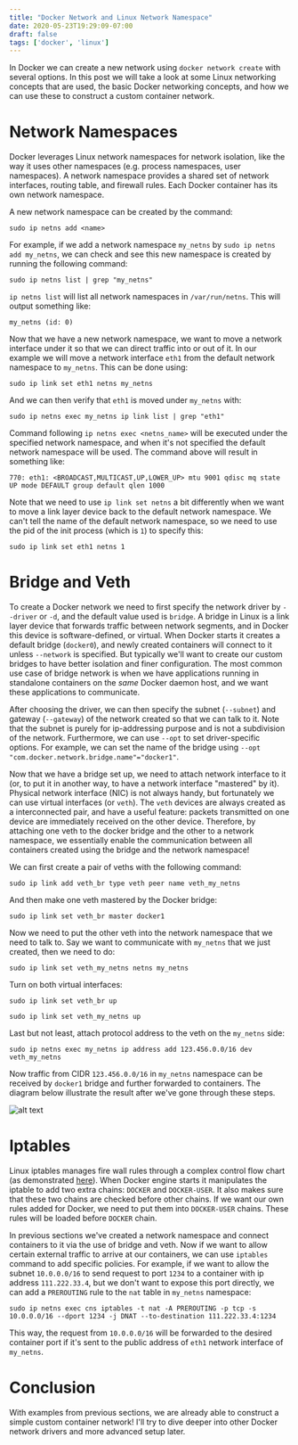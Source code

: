 ```yaml
---
title: "Docker Network and Linux Network Namespace"
date: 2020-05-23T19:29:09-07:00
draft: false
tags: ['docker', 'linux']
---
```


In Docker we can create a new network using `docker network create` with several options. In this post we will take a look at some Linux networking concepts that are used, the basic Docker networking concepts, and how we can use these to construct a custom container network.

# Network Namespaces

Docker leverages Linux network namespaces for network isolation, like the way it uses other namespaces (e.g. process namespaces, user namespaces). A network namespace provides a shared set of network interfaces, routing table, and firewall rules. Each Docker container has its own network namespace.

A new network namespace can be created by the command:

`sudo ip netns add <name>`

For example, if we add a network namespace `my_netns` by `sudo ip netns add my_netns`, we can check and see this new namespace is created by running the following command:

`sudo ip netns list | grep "my_netns"`

`ip netns list` will list all network namespaces in `/var/run/netns`. This will output something like:

`my_netns (id: 0)`

Now that we have a new network namespace, we want to move a network interface under it so that we can direct traffic into or out of it. In our example we will move a network interface `eth1` from the default network namespace to `my_netns`. This can be done using:

`sudo ip link set eth1 netns my_netns`

And we can then verify that `eth1` is moved under `my_netns` with:

`sudo ip netns exec my_netns ip link list | grep "eth1"`

Command following `ip netns exec <netns_name>` will be executed under the specified network namespace, and when it's not specified the default network namespace will be used. The command above will result in something like:

`770: eth1: <BROADCAST,MULTICAST,UP,LOWER_UP> mtu 9001 qdisc mq state UP mode DEFAULT group default qlen 1000`

Note that we need to use `ip link set netns` a bit differently when we want to move a link layer device back to the default network namespace. We can't tell the name of the default network namespace, so we need to use the pid of the init process (which is `1`) to specify this:

`sudo ip link set eth1 netns 1`

# Bridge and Veth

To create a Docker network we need to first specify the network driver by `--driver` or `-d`, and the default value used is `bridge`. A bridge in Linux is a link layer device that forwards traffic between network segments, and in Docker this device is software-defined, or virtual. When Docker starts it creates a default bridge (`docker0`), and newly created containers will connect to it unless `--network` is specified. But typically we'll want to create our custom bridges to have better isolation and finer configuration. The most common use case of bridge network is when we have applications running in standalone containers on the *same* Docker daemon host, and we want these applications to communicate.

After choosing the driver, we can then specify the subnet (`--subnet`) and gateway (`--gateway`) of the network created so that we can talk to it. Note that the subnet is purely for ip-addressing purpose and is not a subdivision of the network. Furthermore, we can use `--opt` to set driver-specific options. For example, we can set the name of the bridge using `--opt "com.docker.network.bridge.name"="docker1"`.

Now that we have a bridge set up, we need to attach network interface to it (or, to put it in another way, to have a network interface "mastered" by it). Physical network interface (NIC) is not always handy, but fortunately we can use virtual interfaces (or `veth`). The `veth` devices are always created as a interconnected pair, and have a useful feature: packets transmitted on one device are immediately received on the other device. Therefore, by attaching one veth to the docker bridge and the other to a network namespace, we essentially enable the communication between all containers created using the bridge and the network namespace!

We can first create a pair of veths with the following command:

`sudo ip link add veth_br type veth peer name veth_my_netns`

And then make one veth mastered by the Docker bridge:

`sudo ip link set veth_br master docker1`

Now we need to put the other veth into the network namespace that we need to talk to. Say we want to communicate with `my_netns` that we just created, then we need to do:

`sudo ip link set veth_my_netns netns my_netns`

Turn on both virtual interfaces:

`sudo ip link set veth_br up`

`sudo ip link set veth_my_netns up`

Last but not least, attach protocol address to the veth on the `my_netns` side:

`sudo ip netns exec my_netns ip address add 123.456.0.0/16 dev veth_my_netns`

Now traffic from CIDR `123.456.0.0/16` in `my_netns` namespace can be received by `docker1` bridge and further forwarded to containers. The diagram below illustrate the result after we've gone through these steps.

![alt text][container-network]

[container-network]: /images/docker-network/container_network.jpg "container network connected to network namespace"

# Iptables

Linux iptables manages fire wall rules through a complex control flow chart (as demonstrated [here](https://stuffphilwrites.com/wp-content/uploads/2014/09/FW-IDS-iptables-Flowchart-v2019-04-30-1.png)). When Docker engine starts it manipulates the iptable to add two extra chains: `DOCKER` and `DOCKER-USER`. It also makes sure that these two chains are checked before other chains. If we want our own rules added for Docker, we need to put them into `DOCKER-USER` chains. These rules will be loaded before `DOCKER` chain.

In previous sections we've created a network namespace and connect containers to it via the use of bridge and veth. Now if we want to allow certain external traffic to arrive at our containers, we can use `iptables` command to add specific policies. For example, if we want to allow the subnet `10.0.0.0/16` to send request to port `1234` to a container with ip address `111.222.33.4`, but we don't want to expose this port directly, we can add a `PREROUTING` rule to the `nat` table in `my_netns` namespace:

`sudo ip netns exec cns iptables -t nat -A PREROUTING -p tcp -s 10.0.0.0/16 --dport 1234 -j DNAT --to-destination 111.222.33.4:1234`

This way, the request from `10.0.0.0/16` will be forwarded to the desired container port if it's sent to the public address of `eth1` network interface of `my_netns`.

# Conclusion

With examples from previous sections, we are already able to construct a simple custom container network! I'll try to dive deeper into other Docker network drivers and more advanced setup later.
